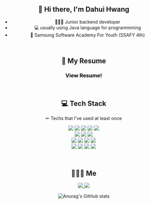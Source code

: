 <!-- 무단 복사 금지합니다! 복붙하지 마세요.-->

<div align=center>
	
##  👋 Hi there, I'm Dahui Hwang
* 👩🏻‍💼   Junior backend developer
* 💻   usually using Java language for programmming
* 🎫  Samsung Software Academy For Youth (SSAFY 4th)  
<br>


## 📃 My Resume
<p>
 <h3>
    <a href="https://moored-ruby-569.notion.site/a8b28e52850e4c54b08958ade7094bf7" style="color: black; text-decoration: none;"> 
	View Resume!
    </a>
 </h3>
</p>
<br>

## 💻 Tech Stack 
✏ Techs that I've used at least once
<p align="center">
    <img src="https://img.shields.io/badge/Java-007396?style=flat-square&logo=Java&logoColor=white"/>
    <img src="https://img.shields.io/badge/Javascript-ffb13b?style=flat-square&logo=javascript&logoColor=white"/> 
    <img src="https://img.shields.io/badge/C-A8B9CC?style=flat-square&logo=C&logoColor=white"/>
    <img src="https://img.shields.io/badge/HTML-E34F26?style=flat-square&logo=html5&logoColor=white"/>
    <img src="https://img.shields.io/badge/CSS-1572B6?style=flat-square&logo=css3&logoColor=white"/>
<br>
    <img src="https://img.shields.io/badge/Mysql-E6B91E?style=flat-square&logo=MySql&logoColor=white"/>
    <img src="https://img.shields.io/badge/mariaDB-003545?style=flat-square&logo=mariaDB&logoColor=white"></a>
    <img src="https://img.shields.io/badge/AWS-232F3E?style=flat-square&logo=amazon%20AWS&logoColor=white"/></a>
<br>
    <img src="https://img.shields.io/badge/Spring-6DB33F?style=flat-square&logo=Spring&logoColor=white"/>
    <img src="https://img.shields.io/badge/JSP-007396?style=flat-square&logo=java&logoColor=white"/>
    <img src="https://img.shields.io/badge/Vue.js-4FC08D?style=flat-square&logo=Vue.js&logoColor=white"/></a>
    <img src="https://img.shields.io/badge/Bootstrap-7952B3?style=flat-square&logo=Bootstrap&logoColor=white"/></a>
<br>
    <img src="https://img.shields.io/badge/Jira-0052CC?style=flat-square&logo=Jira%20software&logoColor=white"/></a>
    <img src="https://img.shields.io/badge/Gitlab-FCA121?style=flat-square&logo=Gitlab&logoColor=white"/></a>
    <img src="https://img.shields.io/badge/notion-000000?style=flat-square&logo=notion&logoColor=white"></a>
    <img src="https://img.shields.io/badge/swagger-85EA2D?style=flat-square&logo=swagger&logoColor=white"></a>
</p>
<br>

## 👩🏻‍💼 Me
<a href="mailto:ekgml3765@gmail.com">
 <img src="https://img.shields.io/badge/Gmail-d14836?style=flat-square&logo=Gmail&logoColor=white&link=ekgml3765@gmail.com"/>
</a>
<a href="https://velog.io/@ekgml3765">
 <img src="https://img.shields.io/badge/Tech%20Blog-11B48A?style=flat-square&logo=Vimeo&logoColor=white&link=https://velog.io/@ekgml3765"/>
</a>

<br>

![Anurag's GitHub stats](https://github-readme-stats.vercel.app/api?username=ekgml3765&show_icons=true&theme=radical)	
</div>

